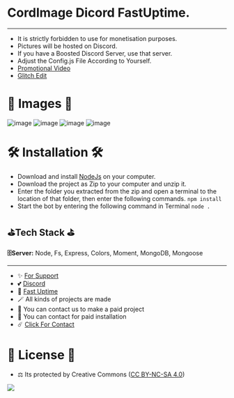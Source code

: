 # CordImage Dicord FastUptime.
---

- It is strictly forbidden to use for monetisation purposes.
- Pictures will be hosted on Discord.
- If you have a Boosted Discord Server, use that server.
- Adjust the Config.js File According to Yourself.
- [Promotional Video](https://youtu.be/UyQxh4lyXOg)
- [Glitch Edit](https://glitch.com/edit/#!/glamorous-northern-emmental)

# 🎈 Images 🎈
![image](https://user-images.githubusercontent.com/63351166/202912007-53942553-b60d-44ea-8778-934f777eb2c5.png)
![image](https://user-images.githubusercontent.com/63351166/202912016-b161b39e-a0d4-405b-bf95-75f87f311896.png)
![image](https://user-images.githubusercontent.com/63351166/202912066-77b78d33-b201-46df-a396-1666e4005218.png)
![image](https://user-images.githubusercontent.com/63351166/202912077-a51778e0-4451-4ade-b1b3-f99bc68e0ac4.png)

# 🛠️ Installation 🛠️

- Download and install [NodeJs](https://nodejs.org/en/download) on your computer.
- Download the project as Zip to your computer and unzip it.
- Enter the folder you extracted from the zip and open a terminal to the location of that folder, then enter the following commands.
`npm install`
- Start the bot by entering the following command in Terminal
`node .`

## ⛳Tech Stack ⛳

**🗄️Server:** Node, Fs, Express, Colors, Moment, MongoDB, Mongoose

---
- ✨ [For Support](https://github.com/sponsors/fastuptime) <br>
- 💕 [Discord](https://fastuptime.com/discord)<br>
- 🏓 [Fast Uptime](https://fastuptime.com/)<br>
- 🪄 All kinds of projects are made <br>
- 🧨 You can contact us to make a paid project<br>
- 💸 You can contact for paid installation<br>
- ☄️ [Click For Contact](mailto:fastuptime@gmail.com)<br>

# 🎯 License 🎯
- ⚖️ Its protected by Creative Commons ([CC BY-NC-SA 4.0](https://creativecommons.org/licenses/by-nc-sa/4.0/))

<a href="https://creativecommons.org/licenses/by-nc-sa/4.0/" title="BYNCSA40"><img src="https://licensebuttons.net/l/by-nc-sa/4.0/88x31.png"></a>
